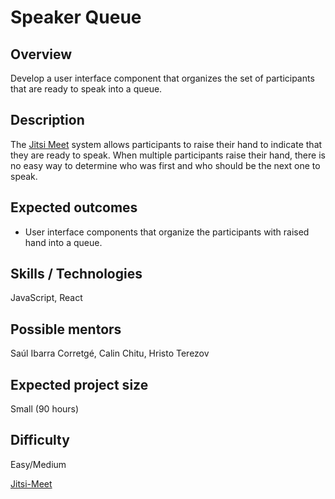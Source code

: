# Speaker Queue

## Overview

Develop a user interface component that organizes the set of participants that are ready to speak into a queue.

## Description

The [Jitsi Meet]() system allows participants to raise their hand to indicate that they are ready to speak.
When multiple participants raise their hand, there is no easy way to determine who was first and who should be the next
one to speak.

## Expected outcomes
* User interface components that organize the participants with raised hand into a queue.

## Skills / Technologies

JavaScript, React

## Possible mentors
Saúl Ibarra Corretgé, Calin Chitu, Hristo Terezov

## Expected project size

Small (90 hours)

## Difficulty

Easy/Medium

[Jitsi-Meet](https://github.com/jitsi/jitsi-meet/)